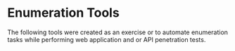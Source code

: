 # Enumeration Tools
The following tools were created as an exercise or to automate enumeration tasks while performing web application and or API penetration tests.
